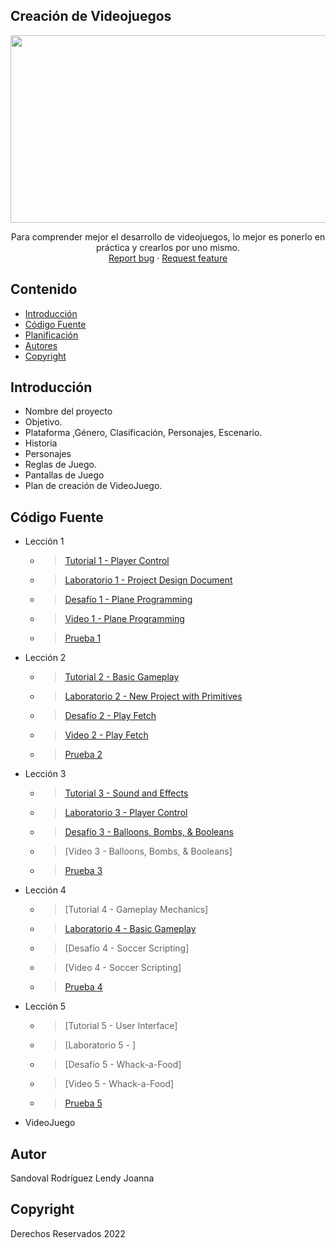 ## Creación de Videojuegos
<p align="center">
    <img src="https://user-images.githubusercontent.com/8560750/195950148-0c0df38e-5f96-45ae-87c3-6922738c612d.jpg" alt="Logo" width=1200 height=300>

  <p align="center">
    Para comprender mejor el desarrollo de videojuegos, lo mejor es ponerlo en práctica y crearlos por uno mismo.
    <br>
    <a href="https://reponame/issues/new?template=bug.md">Report bug</a>
    ·
    <a href="https://reponame/issues/new?template=feature.md&labels=feature">Request feature</a>
  </p>
</p>


## Contenido

- [Introducción](#introducción)
- [Código Fuente](#código-fuente)
- [Planificación](#planificación)
- [Autores](#autores)
- [Copyright](#copyright)


## Introducción

- Nombre del proyecto
- Objetivo.
- Plataforma ,Género, Clasificación, Personajes, Escenario.
- Historia
- Personajes
- Reglas de Juego.
- Pantallas de Juego
- Plan de creación de VideoJuego.

## Código Fuente

* Lección 1
  * > [Tutorial 1 - Player Control ](https://github.com/UTNG-Unity-GDGS2102-LJSR/Leccion_01/tree/main/Assets)
  * > [Laboratorio 1 - Project Design Document ](https://github.com/UTNG-Unity-GDGS2102-LJSR/Leccion01_Laboratorio/blob/main/Project%20Design%20Doc%20%5BWORD%5D.docx)
  * > [Desafío 1 - Plane Programming ](https://github.com/UTNG-Unity-GDGS2102-LJSR/Leccion01_Challenge/tree/main/Assets)
  * > [Video 1 - Plane Programming](https://drive.google.com/file/d/16z2d3Z__fhAr7p-sL_D1CV7DDLmAEcFs/view?usp=sharing)
  * > [Prueba 1](https://drive.google.com/file/d/14UF3Qp9z7SMNfuHe-5bgfmdI15zQfAcy/view?usp=sharing)
* Lección 2
  * > [Tutorial 2 - Basic Gameplay](https://github.com/UTNG-Unity-GDGS2102-LJSR/Leccion_02/tree/main/Assets)
  * > [Laboratorio 2 - New Project with Primitives](https://github.com/UTNG-Unity-GDGS2102-LJSR/Leccion02_Laboratorio/tree/main/Assets)
  * > [Desafío 2 - Play Fetch](https://github.com/UTNG-Unity-GDGS2102-LJSR/Leccion02_Challenge/tree/main/Assets)
  * > [Video 2 - Play Fetch ](https://drive.google.com/file/d/1A85yH7OYyf_n-1GX8eW4C_kfRyp2cph8/view?usp=sharing)
  * > [Prueba 2](https://drive.google.com/file/d/1-NdpPAH1jztjnov5cZ-x7uwReykVcwF3/view?usp=sharing)
* Lección 3
  * > [Tutorial 3 - Sound and Effects](https://github.com/UTNG-Unity-GDGS2102-LJSR/Leccion_03)
  * > [Laboratorio 3 - Player Control](https://github.com/UTNG-Unity-GDGS2102-LJSR/Leccion03_Laboratorio)
  * > [Desafío 3 - Balloons, Bombs, & Booleans](https://github.com/UTNG-Unity-GDGS2102-LJSR/Leccion03_Challenge)
  * > [Video 3 - Balloons, Bombs, & Booleans]
  * > [Prueba 3](https://drive.google.com/file/d/1Yb4YFwQRTj2WedrJsmDK4qVpVijeSsPA/view?usp=sharing)
* Lección 4
  * > [Tutorial 4 - Gameplay Mechanics]
  * > [Laboratorio 4 -  Basic Gameplay](https://github.com/UTNG-Unity-GDGS2102-LJSR/Leccion04_Laboratorio)
  * > [Desafío 4 - Soccer Scripting]
  * > [Video 4 - Soccer Scripting]
  * > [Prueba 4](https://drive.google.com/file/d/1JKVmr3qhkdXZOshUNhjYrjEUbwYB_dfu/view?usp=sharing)
* Lección 5
  * > [Tutorial 5 - User Interface]
  * > [Laboratorio 5 - ]
  * > [Desafío 5 - Whack-a-Food]
  * > [Video 5 - Whack-a-Food]
  * > [Prueba 5](https://drive.google.com/file/d/1A6JmX-5kifPfBX4cpTCYK2PeKfQDF7GX/view?usp=sharing)
* VideoJuego

## Autor
Sandoval Rodríguez Lendy Joanna

## Copyright
Derechos Reservados 2022
